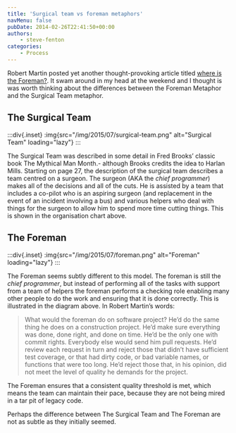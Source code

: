 ```yaml
---
title: 'Surgical team vs foreman metaphors'
navMenu: false
pubDate: 2014-02-26T22:41:50+00:00
authors:
    - steve-fenton
categories:
    - Process
---
```


Robert Martin posted yet another thought-provoking article titled [where is the Foreman?](http://blog.8thlight.com/uncle-bob/2014/02/21/WhereIsTheForeman.html). It swam around in my head at the weekend and I thought is was worth thinking about the differences between the Foreman Metaphor and the Surgical Team metaphor.

## The Surgical Team

:::div{.inset}
:img{src="/img/2015/07/surgical-team.png" alt="Surgical Team" loading="lazy"}
:::

The Surgical Team was described in some detail in Fred Brooks’ classic book The Mythical Man Month.- although Brooks credits the idea to Harlan Mills. Starting on page 27, the description of the surgical team describes a team centred on a surgeon. The surgeon (AKA the *chief programmer*) makes all of the decisions and all of the cuts. He is assisted by a team that includes a co-pilot who is an aspiring surgeon (and replacement in the event of an incident involving a bus) and various helpers who deal with things for the surgeon to allow him to spend more time cutting things. This is shown in the organisation chart above.

## The Foreman

:::div{.inset}
:img{src="/img/2015/07/foreman.png" alt="Foreman" loading="lazy"}
:::

The Foreman seems subtly different to this model. The foreman is still the *chief programmer*, but instead of performing all of the tasks with support from a team of helpers the foreman performs a checking role enabling many other people to do the work and ensuring that it is done correctly. This is illustrated in the diagram above. In Robert Martin’s words:

> What would the foreman do on software project? He’d do the same thing he does on a construction project. He’d make sure everything was done, done right, and done on time. He’d be the only one with commit rights. Everybody else would send him pull requests. He’d review each request in turn and reject those that didn’t have sufficient test coverage, or that had dirty code, or bad variable names, or functions that were too long. He’d reject those that, in his opinion, did not meet the level of quality he demands for the project.

The Foreman ensures that a consistent quality threshold is met, which means the team can maintain their pace, because they are not being mired in a tar pit of legacy code.

Perhaps the difference between The Surgical Team and The Foreman are not as subtle as they initially seemed.